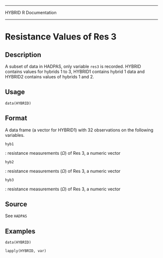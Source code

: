   -------- -----------------
  HYBRID   R Documentation
  -------- -----------------

Resistance Values of Res 3
==========================

Description
-----------

A subset of data in HADPAS, only variable `res3` is recorded. HYBRID
contains values for hybrids 1 to 3, HYBRID1 contains hybrid 1 data and
HYBRID2 contains values of hybrids 1 and 2.

Usage
-----

    data(HYBRID)

Format
------

A data frame (a vector for HYBRID1) with 32 observations on the
following variables.

`hyb1`

:   resistance measurements (*Ω*) of Res 3, a numeric vector

`hyb2`

:   resistance measurements (*Ω*) of Res 3, a numeric vector

`hyb3`

:   resistance measurements (*Ω*) of Res 3, a numeric vector

Source
------

See `HADPAS`

Examples
--------

    data(HYBRID)

    lapply(HYBRID, var)
